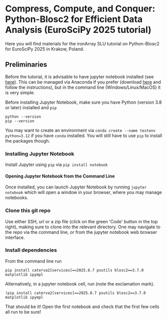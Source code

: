 # Compress, Compute, and Conquer: Python-Blosc2 for Efficient Data Analysis (EuroSciPy 2025 tutorial)

Here you will find materials for the ironArray SLU tutorial on Python-Blosc2 for EuroSciPy 2025 in Krakow, Poland.

## Preliminaries
Before the tutorial, it is advisable to have jupyter notebook installed (see [here](https://jupyter.org/install)).
This can be managed via Anaconda if you prefer (download [here](https://www.anaconda.com/download) and follow the instructions), 
but in the command line (Windows/Linux/MacOS) it is very simple.

Before installing Jupyter Notebook, make sure you have Python (version 3.8 or later) installed and ``pip`` 
```
python --version
pip --version
```
You may want to create an environment via
```conda create --name testenv python=3.12```
if you have ``conda`` installed. You will still have to use ``pip`` to install the packages though.

### Installing Jupyter Notebook
Install Jupyter using ``pip`` via
```pip install notebook```

#### Opening Jupyter Notebook from the Command Line
Once installed, you can launch Jupyter Notebook by running
```jupyter notebook```
which will open a window in your browser, where you may manage notebooks.

### Clone this git repo
Use either SSH, url or a zip file (click on the green 'Code' button in the top right), making sure to clone into the relevant directory. 
One may navigate to the repo via the command line, or from the jupyter notebook web browser interface.

### Install dependencies
From the command line run
```
pip install caterva2[services]==2025.8.7 psutils blosc2==3.7.0 matplotlib ipympl
```
Alternatively, in a jupyter notebook cell, run (note the exclamation mark).
```
!pip install caterva2[services]==2025.8.7 psutils blosc2==3.7.0 matplotlib ipympl
```
That should be it! Open the first notebook and check that the first few cells all run to be sure!
